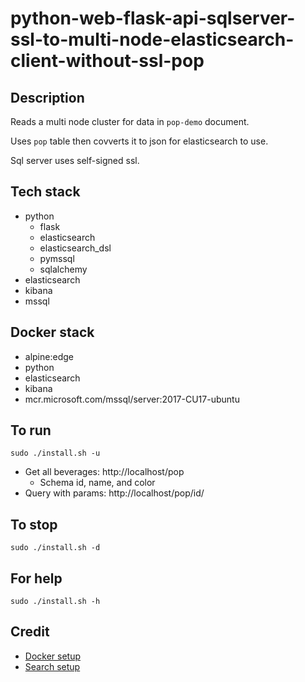 # python-web-flask-api-sqlserver-ssl-to-multi-node-elasticsearch-client-without-ssl-pop

## Description
Reads a multi node cluster for data in `pop-demo` document.

Uses `pop` table then covverts it to json for
elasticsearch to use.

Sql server uses self-signed ssl.

## Tech stack
- python
    - flask
    - elasticsearch
    - elasticsearch_dsl
    - pymssql
    - sqlalchemy
- elasticsearch
- kibana
- mssql

## Docker stack
- alpine:edge
- python
- elasticsearch
- kibana
- mcr.microsoft.com/mssql/server:2017-CU17-ubuntu

## To run
`sudo ./install.sh -u`
- Get all beverages: http://localhost/pop
  - Schema id, name, and color
- Query with params: http://localhost/pop/id/<id>

## To stop
`sudo ./install.sh -d`

## For help
`sudo ./install.sh -h`

## Credit
- [Docker setup](https://lynn-kwong.medium.com/all-you-need-to-know-about-using-elasticsearch-in-python-b9ed00e0fdf0)
- [Search setup](https://www.elastic.co/guide/en/elasticsearch/client/python-api/master/examples.html)